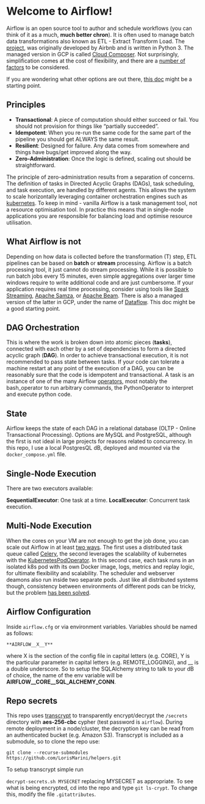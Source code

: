 Welcome to Airflow!
===============================================================================

Airflow is an open source tool to author and schedule workflows (you can think of it as a much, **much better chron**). It is often used to manage batch data transformations also known as ETL - Extract Transform Load. The [project](https://github.com/apache/airflow), was originally developed by Airbnb and is written in Python 3. The managed version in GCP is called [Cloud Composer](). Not surprisingly, simplification comes at the cost of flexibility, and there are a [number of factors](https://paper.dropbox.com/doc/Cloud-Composer--Aj2xjfXGAtMaEP~LvV4uaPzoAg-q14602O2N3PoxXP3xLnlt) to be considered.

If you are wondering what other options are out there, [this doc](https://paper.dropbox.com/doc/Tooling-Workflow-Orchestration--Aj21verpo8ROSiat0UeaGkV3Ag-i7ey1rnUSEEvIQaFAcuQz) might be a starting point.

## Principles

  + **Transactional**: A piece of computation should either succeed or fail. You should not provision for things like “partially succeeded”.
  + **Idempotent**: When you re-run the same code for the same part of the pipeline you should get ALWAYS the same result.
  + **Resilient**: Designed for failure. Any data comes from somewhere and things have bugs/get improved along the way.
  + **Zero-Administration**: Once the logic is defined, scaling out should be straightforward.

The principle of zero-administration results from a separation of concerns. The definition of tasks in Directed Acyclic Graphs (DAGs), task scheduling, and task execution, are handled by different agents. This allows the system to scale horizontally leveraging container orchestration engines such as [kubernetes](https://kubernetes.io/). To keep in mind - vanilla Airflow is a task management tool, not a resource optimisation tool. In practice this means that in single-node applications you are responsible for balancing load and optimise resource utilisation.  

## What Airflow is not

Depending on how data is collected before the transformation (T) step, ETL pipelines can be based on **batch** or **stream** processing. Airflow is a batch processing tool, it just cannot do stream processing. While it is possible to run batch jobs every 15 minutes, even simple aggregations over larger time windows require to write additional code and are just cumbersome. If your application requires real time processing, consider using tools like [Spark Streaming](https://spark.apache.org/streaming/), [Apache Samza](http://samza.apache.org/), or [Apache Beam](https://beam.apache.org/). There is also a managed version of the latter in GCP, under the name of [Dataflow](https://cloud.google.com/dataflow/). This doc might be a good starting point.

## DAG Orchestration

This is where the work is broken down into atomic pieces (**tasks**), connected with each other by a set of dependencies to form a directed acyclic graph (**DAG**). In order to achieve transactional execution, it is not recommended to pass state between tasks. If your code can tolerate a machine restart at any point of the execution of a DAG, you can be reasonably sure that the code is idempotent and transactional. A task is an instance of one of the many Airflow [operators](https://airflow.readthedocs.io/en/stable/_api/airflow/operators/index.html), most notably the bash_operator to run arbitrary commands, the PythonOperator to interpret and execute python code.

## State
Airflow keeps the state of each DAG in a relational database (OLTP - Online Transactional Processing). Options are MySQL and PostgreSQL, although the first is not ideal in large projects for reasons related to concurrency. In this repo, I use a local PostgresQL dB, deployed and mounted via the `docker_compose.yml` file.

## Single-Node Execution
There are two executors available:

  **SequentialExecutor**: One task at a time.
  **LocalExecutor**: Concurrent task execution.

## Multi-Node Execution

When the cores on your VM are not enough to get the job done, you can scale out Airflow in at least [two ways](https://paper.dropbox.com/doc/Scaling-Out-Airflow--Aj0ISuhrbfc7CmwPNMbHyhgBAg-NFbqIBfvkevcVOj7huwT3). The first uses a distributed task queue called [Celery](http://www.celeryproject.org/), the second leverages the scalability of kubernetes with the [KubernetesPodOperator](https://airflow.readthedocs.io/en/stable/kubernetes.html). In this second case, each task runs in an isolated k8s pod with its own Docker image, logs, metrics and replay logic, for ultimate flexibility and scalability. The scheduler and webserver deamons also run inside two separate pods. Just like all distributed systems though, consistency between environments of different pods can be tricky, but the problem [has been solved](https://www.youtube.com/watch?v=A0gKV1r7w8M&feature=youtu.be).

## Airflow Configuration

Inside `airflow.cfg` or via environment variables. Variables should be named as follows:

    **AIRFLOW__X__Y**

where X is the section of the config file in capital letters (e.g. CORE), Y is the particular parameter in capital letters (e.g. REMOTE_LOGGING), and __ is a double underscore. So to setup the SQLAlchemy string to talk to your dB of choice, the name of the env variable will be **AIRFLOW__CORE__SQL_ALCHEMY_CONN**.

## Repo secrets

This repo uses [transcrypt](https://github.com/elasticdog/transcrypt) to transparently encrypt/decrypt the `/secrets` directory  with **aes-256-cbc** cypher (test password is `airflow`). During remote deployment in a node/cluster, the decryption key can be read from an authenticated bucket (e.g. Amazon S3). Transcrypt is included as a submodule, so to clone the repo use:

`git clone --recurse-submodules https://github.com/LorisMarini/helpers.git`

To setup transcrypt simple run

`decrypt-secrets.sh MYSECRET` replacing MYSECRET as appropriate. To see what is being encrypted, cd into the repo and type `git ls-crypt`. To change this, modify the file `.gitattributes`.
